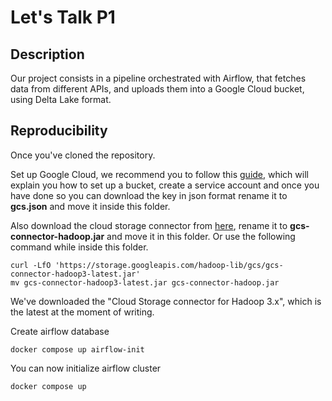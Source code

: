 # Let's Talk P1
## Description 
Our project consists in a pipeline orchestrated with Airflow, that fetches data from different APIs, and uploads them into a Google Cloud bucket, using Delta Lake format.

## Reproducibility
Once you've cloned the repository. 

Set up Google Cloud, we recommend you to follow this [guide](https://delta.io/blog/delta-lake-gcp/),
which will explain you how to set up a bucket, create a service account and once you have done so you can
download the key in json format rename it to **gcs.json** and move it inside this folder. 

Also download the cloud storage connector from
[here](https://cloud.google.com/dataproc/docs/concepts/connectors/cloud-storage),
rename it to **gcs-connector-hadoop.jar** and move it in this folder. Or use the following command while inside this folder.
```shell
curl -LfO 'https://storage.googleapis.com/hadoop-lib/gcs/gcs-connector-hadoop3-latest.jar'
mv gcs-connector-hadoop3-latest.jar gcs-connector-hadoop.jar
```
We've downloaded the "Cloud Storage connector for Hadoop 3.x", which is the latest at the moment of writing.

Create airflow database
```shell
docker compose up airflow-init
```

You can now initialize airflow cluster
```shell
docker compose up
```
